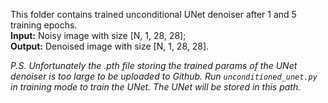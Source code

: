 This folder contains trained unconditional UNet denoiser after 1 and 5 training epochs.    
**Input:** Noisy image with size [N, 1, 28, 28];     
**Output:** Denoised image with size [N, 1, 28, 28].    

_P.S. Unfortunately the .pth file storing the trained params of the UNet denoiser is too large to be uploaded to Github. Run `unconditioned_unet.py` in training mode to train the UNet. The UNet will be stored in this path._
